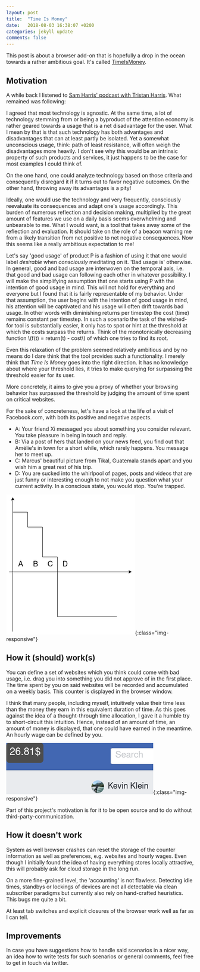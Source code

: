 ```yaml
---
layout: post
title:  "Time Is Money"
date:   2018-08-03 16:38:07 +0200
categories: jekyll update
comments: false
---
```

<script type="text/javascript" async
src="https://cdnjs.cloudflare.com/ajax/libs/mathjax/2.7.1/MathJax.js?
config=TeX-AMS-MML_HTMLorMML"></script>

This post is about a browser add-on that is hopefully a drop in the ocean towards a rather ambitious goal. It's called [TimeIsMoney](https://github.com/kklein/timeismoney).

## Motivation
A while back I listened to [Sam Harris' podcast with Tristan Harris](https://samharris.org/podcasts/what-is-technology-doing-to-us/). What remained was following:

I agreed that most technology is agnostic. At the same time, a lot of technology stemming from or being a byproduct of the attention economy is rather geared towards a usage that is a net disadvantage for the user. What I mean by that is that such technology has both advantages and disadvantages that can at least partly be isolated. Yet a somewhat unconscious usage, think: path of least resistance, will often weigh the disadvantages more heavily. I don't see why this would be an intrinsic property of such products and services, it just happens to be the case for most examples I could think of.

On the one hand, one could analyze technology based on those criteria and consequently disregard it if it turns out to favor negative outcomes. On the other hand, throwing away its advantages is a pity!

Ideally, one would use the technology and very frequently, consciously reevaluate its consequences and adapt one's usage accordingly. This burden of numerous reflection and decision making, multiplied by the great amount of features we use on a daily basis seems overwhelming and unbearable to me. What I would want, is a tool that takes away some of the reflection and evaluation. It should take on the role of a beacon warning me from a likely transition from net positive to net negative consequences. Now this seems like a really ambitious expectation to me!

Let's say 'good usage' of product P is a fashion of using it  that one would label _desirable_ when _consciously_ meditating on it. 'Bad usage is' otherwise.
In general, good and bad usage are interwoven on the temporal axis, i.e. that good and bad usage can following each other in whatever possibility. I will make the simplifying assumption that one starts using P with the intention of good usage in mind. This will not hold for everything and everyone but I found that it is fairly representable of my behavior. Under that assumption, the user begins with the intention of good usage in mind, his attention will be captivated and his usage will often drift towards bad usage. In other words with diminishing returns per timestep the cost (time) remains constant per timestep. In such a scenario the task of the wished-for tool is substantially easier, it only has to spot or hint at the threshold at which the costs surpass the returns. Think of the monotonically decreasing function \\(f(t) = return(t) - cost\\) of which one tries to find its root.

Even this relaxation of the problem seemed relatively ambitious and by no means do I dare think that the tool provides such a functionality. I merely think that _Time Is Money_ goes into the right direction. It has no knowledge about where your threshold lies, it tries to make querying for surpassing the threshold easier for its user.

More concretely, it aims to give you a proxy of whether your browsing behavior has surpassed the threshold by judging the amount of time spent on critical websites.

For the sake of concreteness, let's have a look at the life of a visit of Facebook.com, with both its positive and negative aspects.
- A: Your friend Xi messaged you about something you consider relevant. You take pleasure in being in touch and reply.
- B: Via a post of hers that landed on your news feed, you find out that Amélie's in town for a short while, which rarely happens. You message her to meet up.
- C: Marcus' beautiful picture from Tikal, Guatemala stands apart and you wish him a great rest of his trip.
- D: You are sucked into the whirlpool of pages, posts and videos that are just funny or interesting enough to not make you question what your current activity. In a conscious state, you would stop. You're trapped.

![image-title-here](/function.png){:class="img-responsive"}

## How it (should) work(s)
You can define a set of websites which you think could come with bad usage, i.e. drag you into something you did not approve of in the first place. The time spent by you on said websites will be recorded and accumulated on a weekly basis. This counter is displayed in the browser window.

I think that many people, including myself, intuitively value their time less than the money they earn in this equivalent duration of time. As this goes against the idea of a thought-through time allocation, I gave it a humble try to short-circuit this intuition. Hence, instead of an amount of time, an amount of money is displayed, that one could have earned in the meantime. An hourly wage can be defined by you.

![image-title-here](/counter.png){:class="img-responsive"}

Part of this project's motivation is for it to be open source and to do without third-party-communication.

## How it doesn't work
System as well browser crashes can reset the storage of the counter information as well as preferences, e.g. websites and hourly wages. Even though I initially found the idea of having everything stores locally attractive, this will probably ask for cloud storage in the long run.

On a more fine-grained level, the 'accounting' is not flawless. Detecting idle times, standbys or lockings of devices are not all detectable via clean subscriber paradigms but currently also rely on hand-crafted heuristics. This bugs me quite a bit.

At least tab switches and explicit closures of the browser work well as far as I can tell.

## Improvements
In case you have suggestions how to handle said scenarios in a nicer way, an idea how to write tests for such scenarios or general comments, feel free to get in touch via twitter.
